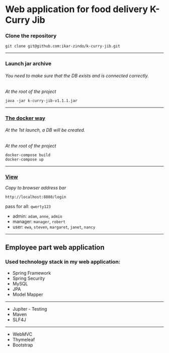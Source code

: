 # Web application for food delivery K-Curry Jib

### Clone the repository

```
git clone git@github.com:ikar-zindo/k-curry-jib.git
```

---

### Launch jar archive

###### You need to make sure that the DB exists and is connected correctly.

*At the root of the project*

```
java -jar k-curry-jib-v1.1.1.jar
```

---

### [The docker way](https://hub.docker.com/repository/docker/ikarzindo/k-curry-jib-employee-app/general)

###### At the 1st launch, a DB will be created.

*At the root of the project*

```
docker-compose build
docker-compose up
```

---

### [View](http://localhost:8880/login)

*Copy to browser address bar*

```
http://localhost:8880/login
```

pass for all: `qwerty123`

- admin: `adam`, `anne`, `admin`
- manager: `manager`, `robert`
- user: `ewa`, `steven`, `margaret`, `janet`, `nancy` 

---

## Employee part web application

### Used technology stack in my web application:

- Spring Framework
- Spring Security
- MySQL
- JPA
- Model Mapper

---

- Jupiter - Testing
- Maven
- SLF4J

---

- WebMVC
- Thymeleaf
- Bootstrap
